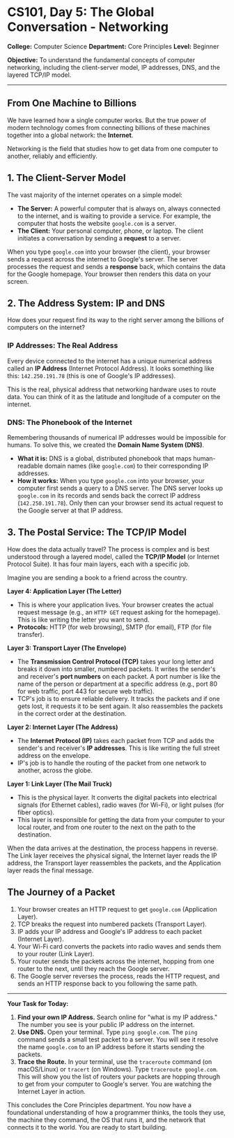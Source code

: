 # CS101, Day 5: The Global Conversation - Networking

**College:** Computer Science
**Department:** Core Principles
**Level:** Beginner

**Objective:** To understand the fundamental concepts of computer networking, including the client-server model, IP addresses, DNS, and the layered TCP/IP model.

---

## From One Machine to Billions

We have learned how a single computer works. But the true power of modern technology comes from connecting billions of these machines together into a global network: the **Internet**.

Networking is the field that studies how to get data from one computer to another, reliably and efficiently.

## 1. The Client-Server Model

The vast majority of the internet operates on a simple model:

*   **The Server:** A powerful computer that is always on, always connected to the internet, and is waiting to provide a service. For example, the computer that hosts the website `google.com` is a server.
*   **The Client:** Your personal computer, phone, or laptop. The client initiates a conversation by sending a **request** to a server.

When you type `google.com` into your browser (the client), your browser sends a request across the internet to Google's server. The server processes the request and sends a **response** back, which contains the data for the Google homepage. Your browser then renders this data on your screen.

## 2. The Address System: IP and DNS

How does your request find its way to the right server among the billions of computers on the internet?

### IP Addresses: The Real Address

Every device connected to the internet has a unique numerical address called an **IP Address** (Internet Protocol Address). It looks something like this: `142.250.191.78` (this is one of Google's IP addresses).

This is the real, physical address that networking hardware uses to route data. You can think of it as the latitude and longitude of a computer on the internet.

### DNS: The Phonebook of the Internet

Remembering thousands of numerical IP addresses would be impossible for humans. To solve this, we created the **Domain Name System (DNS)**.

*   **What it is:** DNS is a global, distributed phonebook that maps human-readable domain names (like `google.com`) to their corresponding IP addresses.
*   **How it works:** When you type `google.com` into your browser, your computer first sends a query to a DNS server. The DNS server looks up `google.com` in its records and sends back the correct IP address (`142.250.191.78`). Only then can your browser send its actual request to the Google server at that IP address.

## 3. The Postal Service: The TCP/IP Model

How does the data actually travel? The process is complex and is best understood through a layered model, called the **TCP/IP Model** (or Internet Protocol Suite). It has four main layers, each with a specific job.

Imagine you are sending a book to a friend across the country.

**Layer 4: Application Layer (The Letter)**
*   This is where your application lives. Your browser creates the actual request message (e.g., an `HTTP GET` request asking for the homepage). This is like writing the letter you want to send.
*   **Protocols:** HTTP (for web browsing), SMTP (for email), FTP (for file transfer).

**Layer 3: Transport Layer (The Envelope)**
*   The **Transmission Control Protocol (TCP)** takes your long letter and breaks it down into smaller, numbered packets. It writes the sender's and receiver's **port numbers** on each packet. A port number is like the name of the person or department at a specific address (e.g., port 80 for web traffic, port 443 for secure web traffic).
*   TCP's job is to ensure reliable delivery. It tracks the packets and if one gets lost, it requests it to be sent again. It also reassembles the packets in the correct order at the destination.

**Layer 2: Internet Layer (The Address)**
*   The **Internet Protocol (IP)** takes each packet from TCP and adds the sender's and receiver's **IP addresses**. This is like writing the full street address on the envelope.
*   IP's job is to handle the routing of the packet from one network to another, across the globe.

**Layer 1: Link Layer (The Mail Truck)**
*   This is the physical layer. It converts the digital packets into electrical signals (for Ethernet cables), radio waves (for Wi-Fi), or light pulses (for fiber optics).
*   This layer is responsible for getting the data from your computer to your local router, and from one router to the next on the path to the destination.

When the data arrives at the destination, the process happens in reverse. The Link layer receives the physical signal, the Internet layer reads the IP address, the Transport layer reassembles the packets, and the Application layer reads the final message.

## The Journey of a Packet

1.  Your browser creates an HTTP request to get `google.com` (Application Layer).
2.  TCP breaks the request into numbered packets (Transport Layer).
3.  IP adds your IP address and Google's IP address to each packet (Internet Layer).
4.  Your Wi-Fi card converts the packets into radio waves and sends them to your router (Link Layer).
5.  Your router sends the packets across the internet, hopping from one router to the next, until they reach the Google server.
6.  The Google server reverses the process, reads the HTTP request, and sends an HTTP response back to you following the same path.

---

**Your Task for Today:**

1.  **Find your own IP Address.** Search online for "what is my IP address." The number you see is your public IP address on the internet.
2.  **Use DNS.** Open your terminal. Type `ping google.com`. The `ping` command sends a small test packet to a server. You will see it resolve the name `google.com` to an IP address before it starts sending the packets.
3.  **Trace the Route.** In your terminal, use the `traceroute` command (on macOS/Linux) or `tracert` (on Windows). Type `traceroute google.com`. This will show you the list of routers your packets are hopping through to get from your computer to Google's server. You are watching the Internet Layer in action.

This concludes the Core Principles department. You now have a foundational understanding of how a programmer thinks, the tools they use, the machine they command, the OS that runs it, and the network that connects it to the world. You are ready to start building.
